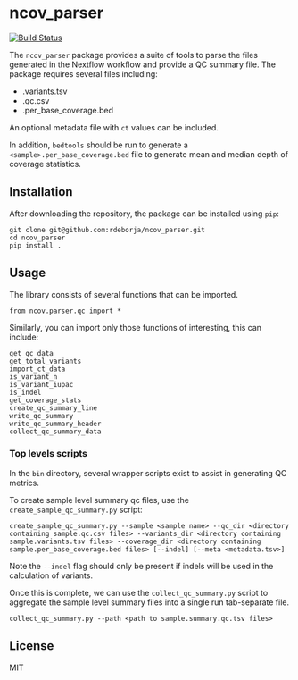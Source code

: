 # ncov_parser

[![Build Status](https://travis-ci.com/rdeborja/ncov_parser.svg?branch=master)](https://travis-ci.com/rdeborja/ncov_parser)

The `ncov_parser` package provides a suite of tools to parse the files generated
in the Nextflow workflow and provide a QC summary file.  The package requires
several files including:
* <sample>.variants.tsv
* <sample>.qc.csv
* <sample>.per_base_coverage.bed

An optional metadata file with `ct` values can be included.

In addition, `bedtools` should be run to generate a
`<sample>.per_base_coverage.bed` file to generate mean and median depth of
coverage statistics.


## Installation
After downloading the repository, the package can be installed using `pip`:
```
git clone git@github.com:rdeborja/ncov_parser.git
cd ncov_parser
pip install .
```


## Usage
The library consists of several functions that can be imported.
```
from ncov.parser.qc import *
```
Similarly, you can import only those functions of interesting, this can include:
```
get_qc_data
get_total_variants
import_ct_data
is_variant_n
is_variant_iupac
is_indel
get_coverage_stats
create_qc_summary_line
write_qc_summary
write_qc_summary_header
collect_qc_summary_data
```

### Top levels scripts
In the `bin` directory, several wrapper scripts exist to assist in generating
QC metrics.

To create sample level summary qc files, use the `create_sample_qc_summary.py`
script:
```
create_sample_qc_summary.py --sample <sample name> --qc_dir <directory
containing sample.qc.csv files> --variants_dir <directory containing
sample.variants.tsv files> --coverage_dir <directory containing
sample.per_base_coverage.bed files> [--indel] [--meta <metadata.tsv>]
```
Note the `--indel` flag should only be present if indels will be used in the
calculation of variants.

Once this is complete, we can use the `collect_qc_summary.py` script to
aggregate the sample level summary files into a single run tab-separate file.
```
collect_qc_summary.py --path <path to sample.summary.qc.tsv files>
```


## License
MIT

